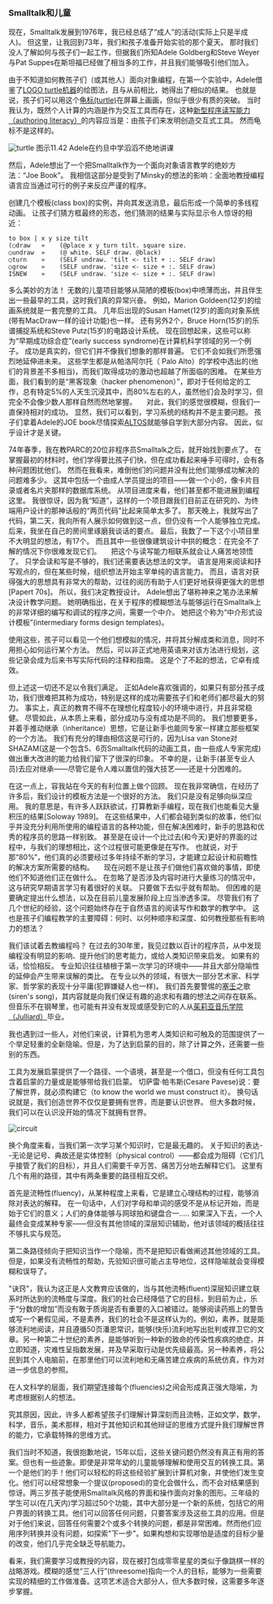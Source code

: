 ### Smalltalk和儿童

现在，Smalltalk发展到1976年，我已经总结了“成人”的活动(实际上只是半成人)。
但这里，让我回到73年，我们和孩子准备开始实验的那个夏天。
那时我们没人了解如何与孩子们一起工作，但据我们所知Adele Goldberg和Steve Weyer与Pat Suppes在斯坦福已经做了相当多的工作，并且我们能够吸引他们加入。

由于不知道如何教孩子们（或其他人）面向对象编程，在第一个实验中，Adele借鉴了[LOGO turtle机器](https://en.wikipedia.org/wiki/Turtle_(robot))的绘图法，且与从前相比，她得出了相似的结果。
也就是说，孩子们可以用这个[龟标(turtle)](https://en.wikipedia.org/wiki/Turtle_graphics)在屏幕上画画，但似乎很少有质的突破。
当时我认为，既然个人计算的内涵是作为交互工具而存在，这种[新型程序读写能力（authoring literacy）](http://www.cjc-online.ca/index.php/journal/article/view/793/699)的内容应当是：由孩子们来发明创造交互式工具。
然而龟标不是这样的。

![turtle](https://raw.githubusercontent.com/steam-maker/EarlyHistoryOfSmalltalk/master/Images/turtle.png)
图示11.42 Adele在约旦中学滔滔不绝地讲课

然后，Adele想出了一个把Smalltalk作为一个面向对象语言教学的绝妙方法：“Joe Book”。
我相信这部分是受到了Minsky的想法的影响：全面地教授编程语言应当通过可行的例子来反应严谨的程序。

创建几个模板(class box)的实例，并向其发送消息，最后形成一个简单的多线程动画。
让孩子们猜方框最终的形态，他们猜测的结果与实际显示令人惊讶的相近：


```
to box | x y size tilt
(○draw   »    (@place x y turn tilt. square size.
○undraw  »    (@ white. SELF draw. @black)
○turn    »    (SELF undraw. 'tilt <- tilt + :. SELF draw)
○grow    »    (SELF undraw. 'size <- size + :. SELF draw)
ISNEW    »    (SELF undraw. 'size <- size + :. SELF draw)
```
  
多么美妙的方法！
无数的儿童项目能够从简陋的模板(box)中喷薄而出，并且伴生出一些最早的工具，这时我们真的异常兴奋。
例如，Marion Goldeen(12岁)的绘画系统就是一套完整的工具。
几年后出现的Susan Hamet(12岁)的面向对象系统(带有MacDraw一样的设计功能)也一样。
还有另外2个，Bruce Horn(15岁)的乐谱捕捉系统和Steve Putz(15岁)的电路设计系统。
现在回想起来，这些可以称为“早期成功综合症”(early success syndrome)在计算机科学领域的另一个例子。
成功是真实的，但它们并不像我们想象的那样普遍。
它们不会如我们所愿强烈地延伸进未来。
这些学生都是从帕洛阿尔托（ Palo Alto）的学校中选出的(他们的背景差不多相当)，而我们取得成功的激动也超越了所面临的困难。
在某些方面，我们看到的是“黑客现象（hacker phenomenon）”，即对于任何给定的工作，总有特定5%的人天生沉浸其中，而80%左右的人，虽然他们会及时学习，但完全不会像少数人那样自然而然地掌握。  
  
对此，我们的感觉很模糊，但我们一直保持相对的成功。
显然，我们可以看到，学习系统的结构并不是主要问题。
孩子们拿着Adele的JOE book尽情探索[ALTOS](https://en.wikipedia.org/wiki/Altos_Computer_Systems)就能够自学到大部分内容。
因此，似乎设计才是关键。  
  
74年春季，我在教PARC的20位非程序员Smalltalk之后，就开始找到要点了。
在掌握最初的材料时，他们学得要比孩子们快，但在成功看起来唾手可得时，会有各种问题困扰他们。
然而在我看来，难倒他们的问题并没有比他们能够成功解决的问题难多少。
这其中包括一个由成人学员提出的项目——做一个小的，像卡片目录或者名片夹那样的数据库系统。
从项目进度来看，他们甚至都不能进展到编程这里。
我很惊讶，因为我“知道”，这样的一个项目跟我们目前正在研究的、为终端用户设计的那神话般的“两页代码”比起来简单太多了。
那天晚上，我就写出了代码，第二天，我向所有人展示如何做到这一点，但仍没有一个人能够独立完成。
后来，我坐在自己的房间里琢磨我谈话的要点。
最后，我数了一下这个小项目里不大明显的想法，有17个。
而且其中一些很像建筑设计中拱的概念：在完全不了解的情况下你很难发现它们。  
  
把这个与读写能力相联系就会让人痛苦地领悟了。
只学会读和写是不够的，我们还需要表达想法的文学。
语言是用来阅读和抒写观点的，但在某些时候，组织想法开始主宰单纯的语言能力。
而且，语言对获得强大的思想具有非常大的帮助，过往的阅历有助于人们更好地获得更强大的思想[Papert 70s]。
所以，我们决定教授设计。
Adele想出了堪称神来之笔办法来解决设计教学问题。
她明确指出，在关于程序的模糊想法与能够运行在Smalltalk上的非常详细的编写和调试的程序之间，需要一个中介。
她把这个称为“中介形式设计模板”(intermediary forms design templates)。  
  
使用这些，孩子可以看见一个他们想模拟的情况，并将其分解成类和消息，同时不用担心如何运行某个方法。
然后，可以非正式地用英语来对该方法进行规划，这些记录会成为后来书写实际代码的注释和指南。
这是个了不起的想法，它卓有成效。 
  
但上述这一切还不足以令我们满足。
正如Adele喜欢强调的，如果只有部分孩子成功，我们很难把其称为成功，特别是这样的成功需要孩子们和老师们都尽最大的努力。
事实上，真正的教育不得不在理想化程度较小的环境中进行，并且非常稳健。
尽管如此，从本质上来看，部分成功与没有成功是不同的。
我们想要更多，并着手推动继承（inheritance）思想，它是让新手也能同专家一样建立那些框架的一个方法。
我们有充分的理由相信这是可行的，因为Lisa van Stone对SHAZAM(这是一个包含5、6页Smalltalk代码的动画工具，由一些成人专家完成)做出重大改进的能力给我们留下了很深的印象。
不幸的是，让新手(甚至专业人员)去应对继承——尽管它是令人难以置信的强大技艺——还是十分困难的。   
  
在这一点上，容我站在今天的有利位置上做个回顾。
现在我非常确信，在经历了许多后，我们设计的模板方法是一个很好的方法。
我们只是没有足够向纵深应用。
我的意思是，有许多人跃跃欲试，打算教新手编程，现在我们也能看见大量积压的结果[Soloway 1989]。
在这些结果中，人们都会碰到类似的故事，他们似乎并没充分利用所使用的编程语言的各种功能，但在解决困难时，新手的思路和优秀的程序员的思路一样别致。
甚至是在设计一个比过去(和今天)更好的界面的过程中，与我们的理想相比，这个过程很可能更像是在写作。
也就说，对于那“80%”，他们真的必须要经过多年持续不断的学习，才能建立起设计和前瞻性的解决方案所需要的结构。   
  
现在问题不是让孩子们做他们喜欢做的事情，即使他们不知道他们正在做什么。
在忽略了是否涉及内容时进行大量练习的情况中，这与研究早期语言学习有着很好的关联。
只要做下去似乎就有帮助。
但困难的是要确定提出什么想法，以及在目前儿童发展阶段上应当渗透多深。
尽管我们有了几个世纪的经验，这个问题始终存在于自然语言的阅读写作和数学的教学中。
这也是孩子们编程教学的主要障碍：何时、以何种顺序和深度、如何教授那些有影响力的想法？   

我们该试着去教编程吗？
在过去的30年里，我见过数以百计的程序员，从中发现编程没有明显的影响、提升他们的思考能力，或给人类知识带来启发。
如果有的话，恰恰相反。
专业知识往往植根于第一次学习的环境中——并且大部分隐喻性的延伸会产生带来误解的类比。
在专业以外的领域，有很大一部分艺术家、科学家、哲学家的表现十分平庸(犯罪嫌疑人也一样)。
我们首先要警惕的[塞壬](http://baike.baidu.com/item/%E5%A1%9E%E5%A3%AC/32238)之歌(siren's song)，其内容就是向我们保证有趣的追求和有趣的想法之间存在联系。
但音乐不在钢琴里，也可能有并没有发现或感受到它的人从[茱莉亚音乐学院（Julliard）](http://baike.baidu.com/item/%E8%8C%B1%E8%8E%89%E4%BA%9A%E5%AD%A6%E9%99%A2)毕业。  
  
我也遇到过一些人，对他们来说，计算机为思考人类知识和可触及的范围提供了一个举足轻重的全新隐喻。但是，为了达到启蒙的目的，除了计算之外，还需要一些别的东西。  

工具为发展启蒙提供了一个路径、一个语境，甚至是一个借口，但没有任何工具包含着启蒙的力量或是能够带给我们启蒙。
切萨雷·帕韦斯(Cesare Pavese)说：要了解世界，就必须构建它（to know the world we must construct it）。
换句话说就是，我们创造世界不仅仅是要拥有世界，而是要认识世界。
但大多数时候，我们可以在认识没开始的情况下就拥有世界。  

![circuit](https://raw.githubusercontent.com/steam-maker/EarlyHistoryOfSmalltalk/master/Images/circuit.png)

换个角度来看，当我们第一次学习某个知识时，它是最无趣的。
关于知识的表达--无论是记号、典故还是实体控制（physical control）——都会成为阻碍（它们几乎接管了我们的目标），并且人们需要千辛万苦、痛苦万分地去解释它们。
这里有几个有用的路径，其中有两条重要的路径相互交织。   

首先是流畅性(fluency)，从某种程度上来看，它是建立心理结构的过程，能够消除对表达的解释。
在一句话中，人们对字母和单词的感受不是从标记开始，而是始于它们的意义；人们的身体能够与网球拍和键盘合一.....
如果深入下去，一个人最终会变成某种专家——但没有其他领域的深层知识辅助，他对该领域的概括往往不够扎实与规范。       

第二条路径倾向于把知识当作一个隐喻，而不是把知识看做阐述其他领域的工具。
但是，如果没有流畅性的帮助，先验知识很可能占主导地位，这样隐喻就会变得模糊和误导了。  
  
"诀窍"，我认为这正是人文教育应该做的，当与其他流畅(fluent)深层知识建立联系时所达到的流畅度与深度。我们的社会已经降低了它的目标，到目前为止，乐于“分数的增加”而没有敢于质询是否有重要的入口被错过。能够阅读药瓶上的警告或写一个暑假见闻，不是素养，我们的社会不是这样认为的。例如，素养，就是能够流利地阅读，并且遵循50页潘恩常识，能够(快乐)流利地写出批判或捍卫它的文章。另一种第二十世纪的素养，是能够听到一种新的致命的传染性疾病的绝症，并立即知道，灾难性呈指数发展，并及早采取行动是优先级最高。另一种素养，将公民到其个人电脑前，在那里他们可以流利地和无痛苦建立疾病的系统仿真，作为对进一步信息的参照。  

在人文科学的层面，我们期望连接每个(fluencies)之间会形成真正强大隐喻，为考虑根据别人的想法。   
 
究其原因，因此，许多人都希望孩子们理解计算深刻而且流畅，正如文学，数学，科学，音乐，美术那样，相对于其他知识和其他辩证的思维方式提升我们理解世界的能力，它承载特殊的思维方式。


我们当时不知道，我很抱歉地说，15年以后，这些关键问题仍然没有真正有用的答案。但也有一些迹象。即使是非常年幼的儿童能够理解和使用交互的转换工具。第一个是他们的手！他们可以轻松的将这些经验扩展到计算机对象，并使他们发生变化。他们可以经常想象一个提议(proposed)的变化会做什么，而不会对结果感到惊讶。两三岁孩子能使用Smalltalk风格的界面和操作面向对象的图形。三年级的学生可以(在几天内)学习超过50个功能，其中大部分是一个新的系统，包括它的用户界面的转换工具。他们可以回答任何问题，只要答案涉及这些工具的应用。但是对于他们来说，回答任何需要2个或多个转换的问题，都是非常困难。然而他们应用序列转换并没有问题，如探索"下一步"。如果构想和实现哪怕是适度的目标少量的改变，他们几乎完全缺乏导航能力。      
  
看来，我们需要学习或教授的内容，现在被打包成零零星星的类似于像跳棋一样的战略游戏。模糊的感觉“三人行”(threesome)指向一个人的目标，能够为一些需要实现的精细的工作做准备。这项艺术适合大部分人，但大多数时候，这需要多年逐步掌握。   

